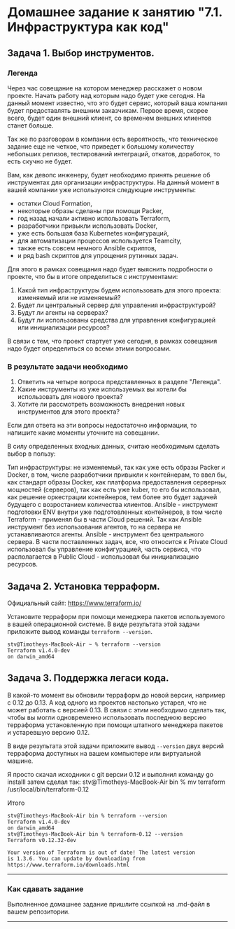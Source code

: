 # Домашнее задание к занятию "7.1. Инфраструктура как код"

## Задача 1. Выбор инструментов. 
 
### Легенда
 
Через час совещание на котором менеджер расскажет о новом проекте. Начать работу над которым надо 
будет уже сегодня. 
На данный момент известно, что это будет сервис, который ваша компания будет предоставлять внешним заказчикам.
Первое время, скорее всего, будет один внешний клиент, со временем внешних клиентов станет больше.

Так же по разговорам в компании есть вероятность, что техническое задание еще не четкое, что приведет к большому
количеству небольших релизов, тестирований интеграций, откатов, доработок, то есть скучно не будет.  
   
Вам, как девопс инженеру, будет необходимо принять решение об инструментах для организации инфраструктуры.
На данный момент в вашей компании уже используются следующие инструменты: 
- остатки Сloud Formation, 
- некоторые образы сделаны при помощи Packer,
- год назад начали активно использовать Terraform, 
- разработчики привыкли использовать Docker, 
- уже есть большая база Kubernetes конфигураций, 
- для автоматизации процессов используется Teamcity, 
- также есть совсем немного Ansible скриптов, 
- и ряд bash скриптов для упрощения рутинных задач.  

Для этого в рамках совещания надо будет выяснить подробности о проекте, что бы в итоге определиться с инструментами:

1. Какой тип инфраструктуры будем использовать для этого проекта: изменяемый или не изменяемый?
2. Будет ли центральный сервер для управления инфраструктурой?
3. Будут ли агенты на серверах?
4. Будут ли использованы средства для управления конфигурацией или инициализации ресурсов? 
 
В связи с тем, что проект стартует уже сегодня, в рамках совещания надо будет определиться со всеми этими вопросами.

### В результате задачи необходимо

1. Ответить на четыре вопроса представленных в разделе "Легенда". 
1. Какие инструменты из уже используемых вы хотели бы использовать для нового проекта? 
1. Хотите ли рассмотреть возможность внедрения новых инструментов для этого проекта? 

Если для ответа на эти вопросы недостаточно информации, то напишите какие моменты уточните на совещании.

В силу определенных входных данных, считаю необходимым сделать выбор в пользу:

Тип инфраструктуры: не изменяемый, так как уже есть образы Packer и Docker, в том, числе разработчики привыкли к контейнерам, то ввел бы, как стандарт образы Docker, как платформа предоставления серверных мощностей (серверов), так как есть уже kuber, то его бы использовал, как решение оркестрации контейнеров, тем более это будет задачей будущего с возростанием количества клиентов. Ansible - инструмент подготовки ENV внутри уже подготовленных контейнеров, в том числе Terraform - применял бы в части Cloud решений. Так как Ansible инструмент без использования агентов, то на сервера не устанавливаются агенты. Ansible - инструмент без центрального сервера. В части поставленных задач, все, что относится к Private Cloud использовал бы управление конфигурацией, часть сервиса, что располагается в Public Cloud - использовал бы инициализацию ресурсов.

## Задача 2. Установка терраформ. 

Официальный сайт: https://www.terraform.io/

Установите терраформ при помощи менеджера пакетов используемого в вашей операционной системе.
В виде результата этой задачи приложите вывод команды `terraform --version`.

```
stv@Timotheys-MacBook-Air ~ % terraform --version
Terraform v1.4.0-dev
on darwin_amd64
```

## Задача 3. Поддержка легаси кода. 

В какой-то момент вы обновили терраформ до новой версии, например с 0.12 до 0.13. 
А код одного из проектов настолько устарел, что не может работать с версией 0.13. 
В связи с этим необходимо сделать так, чтобы вы могли одновременно использовать последнюю версию терраформа установленную при помощи
штатного менеджера пакетов и устаревшую версию 0.12. 

В виде результата этой задачи приложите вывод `--version` двух версий терраформа доступных на вашем компьютере 
или виртуальной машине.

Я просто скачал исходники с git версии 0.12 и выполнил команду go installl затем сделал так: stv@Timotheys-MacBook-Air bin % mv terraform /usr/local/bin/terraform-0.12

Итого

```
stv@Timotheys-MacBook-Air bin % terraform --version
Terraform v1.4.0-dev
on darwin_amd64
stv@Timotheys-MacBook-Air bin % terraform-0.12 --version
Terraform v0.12.32-dev

Your version of Terraform is out of date! The latest version
is 1.3.6. You can update by downloading from https://www.terraform.io/downloads.html
```
---

### Как cдавать задание

Выполненное домашнее задание пришлите ссылкой на .md-файл в вашем репозитории.

---
